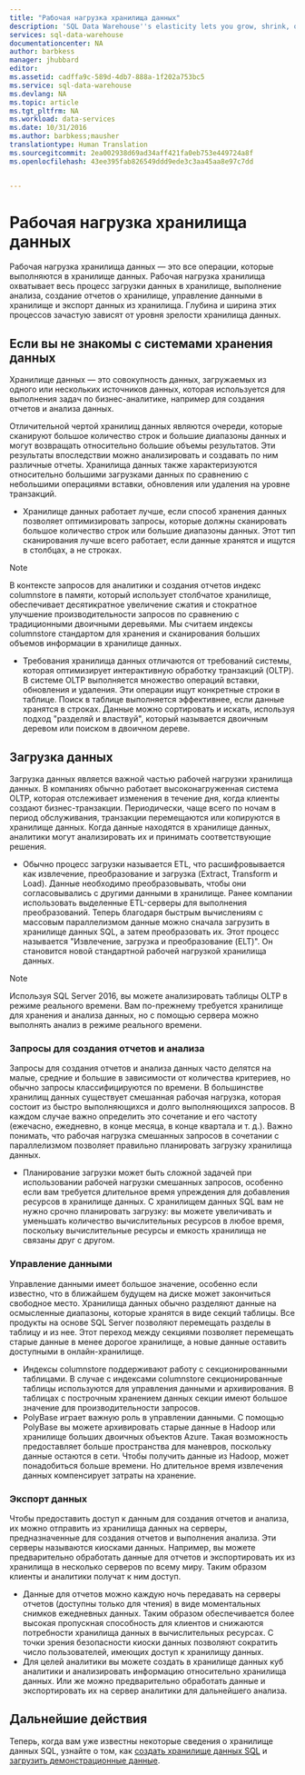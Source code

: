 ```yaml
---
title: "Рабочая нагрузка хранилища данных"
description: 'SQL Data Warehouse''s elasticity lets you grow, shrink, or pause compute power by using a sliding scale of data warehouse units (DWUs). This article explains the data warehouse metrics and how they relate to DWUs. '
services: sql-data-warehouse
documentationcenter: NA
author: barbkess
manager: jhubbard
editor: 
ms.assetid: cadffa9c-589d-4db7-888a-1f202a753bc5
ms.service: sql-data-warehouse
ms.devlang: NA
ms.topic: article
ms.tgt_pltfrm: NA
ms.workload: data-services
ms.date: 10/31/2016
ms.author: barbkess;mausher
translationtype: Human Translation
ms.sourcegitcommit: 2ea002938d69ad34aff421fa0eb753e449724a8f
ms.openlocfilehash: 43ee395fab826549ddd9ede3c3aa45aa8e97c7dd


---
```

# <a name="data-warehouse-workload"></a>Рабочая нагрузка хранилища данных
Рабочая нагрузка хранилища данных — это все операции, которые выполняются в хранилище данных. Рабочая нагрузка хранилища охватывает весь процесс загрузки данных в хранилище, выполнение анализа, создание отчетов о хранилище, управление данными в хранилище и экспорт данных из хранилища. Глубина и ширина этих процессов зачастую зависят от уровня зрелости хранилища данных.

## <a name="new-to-data-warehousing"></a>Если вы не знакомы с системами хранения данных
Хранилище данных — это совокупность данных, загружаемых из одного или нескольких источников данных, которая используется для выполнения задач по бизнес-аналитике, например для создания отчетов и анализа данных.

Отличительной чертой хранилищ данных являются очереди, которые сканируют большое количество строк и большие диапазоны данных и могут возвращать относительно большие объемы результатов. Эти результаты впоследствии можно анализировать и создавать по ним различные отчеты. Хранилища данных также характеризуются относительно большими загрузками данных по сравнению с небольшими операциями вставки, обновления или удаления на уровне транзакций.

* Хранилище данных работает лучше, если способ хранения данных позволяет оптимизировать запросы, которые должны сканировать большое количество строк или большие диапазоны данных. Этот тип сканирования лучше всего работает, если данные хранятся и ищутся в столбцах, а не строках.

> [!NOTE]
> В контексте запросов для аналитики и создания отчетов индекс columnstore в памяти, который использует столбчатое хранилище, обеспечивает десятикратное увеличение сжатия и стократное улучшение производительности запросов по сравнению с традиционными двоичными деревьями. Мы считаем индексы columnstore стандартом для хранения и сканирования больших объемов информации в хранилище данных.
> 
> 

* Требования хранилища данных отличаются от требований системы, которая оптимизирует интерактивную обработку транзакций (OLTP). В системе OLTP выполняется множество операций вставки, обновления и удаления. Эти операции ищут конкретные строки в таблице. Поиск в таблице выполняется эффективнее, если данные хранятся в строках. Данные можно сортировать и искать, используя подход "разделяй и властвуй", который называется двоичным деревом или поиском в двоичном дереве.

## <a name="data-loading"></a>Загрузка данных
Загрузка данных является важной частью рабочей нагрузки хранилища данных. В компаниях обычно работает высоконагруженная система OLTP, которая отслеживает изменения в течение дня, когда клиенты создают бизнес-транзакции. Периодически, чаще всего по ночам в период обслуживания, транзакции перемещаются или копируются в хранилище данных. Когда данные находятся в хранилище данных, аналитики могут анализировать их и принимать соответствующие решения.

* Обычно процесс загрузки называется ETL, что расшифровывается как извлечение, преобразование и загрузка (Extract, Transform и Load). Данные необходимо преобразовывать, чтобы они согласовывались с другими данными в хранилище. Ранее компании использовать выделенные ETL-серверы для выполнения преобразований. Теперь благодаря быстрым вычислениям с массовым параллелизмом данные можно сначала загрузить в хранилище данных SQL, а затем преобразовать их. Этот процесс называется "Извлечение, загрузка и преобразование (ELT)". Он становится новой стандартной рабочей нагрузкой хранилища данных.

> [!NOTE]
> Используя SQL Server 2016, вы можете анализировать таблицы OLTP в режиме реального времени. Вам по-прежнему требуется хранилище для хранения и анализа данных, но с помощью сервера можно выполнять анализ в режиме реального времени.
> 
> 

### <a name="reporting-and-analysis-queries"></a>Запросы для создания отчетов и анализа
Запросы для создания отчетов и анализа данных часто делятся на малые, средние и большие в зависимости от количества критериев, но обычно запросы классифицируются по времени. В большинстве хранилищ данных существует смешанная рабочая нагрузка, которая состоит из быстро выполняющихся и долго выполняющихся запросов. В каждом случае важно определить это сочетание и его частоту (ежечасно, ежедневно, в конце месяца, в конце квартала и т. д.). Важно понимать, что рабочая нагрузка смешанных запросов в сочетании с параллелизмом позволяет правильно планировать загрузку хранилища данных.

* Планирование загрузки может быть сложной задачей при использовании рабочей нагрузки смешанных запросов, особенно если вам требуется длительное время упреждения для добавления ресурсов в хранилище данных. С хранилищем данных SQL вам не нужно срочно планировать загрузку: вы можете увеличивать и уменьшать количество вычислительных ресурсов в любое время, поскольку вычислительные ресурсы и емкость хранилища не связаны друг с другом.

### <a name="data-management"></a>Управление данными
Управление данными имеет большое значение, особенно если известно, что в ближайшем будущем на диске может закончиться свободное место. Хранилища данных обычно разделяют данные на осмысленные диапазоны, которые хранятся в виде секций таблицы. Все продукты на основе SQL Server позволяют перемещать разделы в таблицу и из нее. Этот переход между секциями позволяет перемещать старые данные в менее дорогое хранилище, а новые данные оставить доступными в онлайн-хранилище.

* Индексы columnstore поддерживают работу с секционированными таблицами. В случае с индексами columnstore секционированные таблицы используются для управления данными и архивирования. В таблицах с построчным хранением данных секции имеют большое значение для производительности запросов.  
* PolyBase играет важную роль в управлении данными. С помощью PolyBase вы можете архивировать старые данные в Hadoop или хранилище больших двоичных объектов Azure.  Такая возможность предоставляет больше пространства для маневров, поскольку данные остаются в сети.  Чтобы получить данные из Hadoop, может понадобиться больше времени. Но длительное время извлечения данных компенсирует затраты на хранение.

### <a name="exporting-data"></a>Экспорт данных
Чтобы предоставить доступ к данным для создания отчетов и анализа, их можно отправить из хранилища данных на серверы, предназначенные для создания отчетов и выполнения анализа. Эти серверы называются киосками данных. Например, вы можете предварительно обработать данные для отчетов и экспортировать их из хранилища в несколько серверов по всему миру. Таким образом клиенты и аналитики получат к ним доступ.

* Данные для отчетов можно каждую ночь передавать на серверы отчетов (доступны только для чтения) в виде моментальных снимков ежедневных данных. Таким образом обеспечивается более высокая пропускная способность для клиентов и снижаются потребности хранилища данных в вычислительных ресурсах. С точки зрения безопасности киоски данных позволяют сократить число пользователей, имеющих доступ к хранилищу данных.
* Для целей аналитики вы можете создать в хранилище данных куб аналитики и анализировать информацию относительно хранилища данных. Или же можно предварительно обработать данные и экспортировать их на сервер аналитики для дальнейшего анализа.

## <a name="next-steps"></a>Дальнейшие действия
Теперь, когда вам уже известны некоторые сведения о хранилище данных SQL, узнайте о том, как [создать хранилище данных SQL][создать хранилище данных SQL] и [загрузить демонстрационные данные][загрузить демонстрационные данные].

<!--Image references-->

<!--Article references-->
[загрузить демонстрационные данные]: ./sql-data-warehouse-load-sample-databases.md
[создать хранилище данных SQL]: ./sql-data-warehouse-get-started-provision.md

<!--MSDN references-->

<!--Other web references-->



<!--HONumber=Nov16_HO3-->


